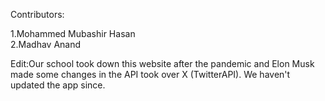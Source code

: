 Contributors:

1.Mohammed Mubashir Hasan<br>
2.Madhav Anand<br>


Edit:Our school took down this website after the pandemic and Elon Musk made some changes in the API took over X (TwitterAPI). We haven't updated the app since.
